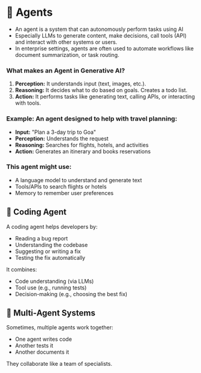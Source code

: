 # 🤖 Agents

- An agent is a system that can autonomously perform tasks using AI
- Especially LLMs to generate content, make decisions, call tools (API) and interact with other systems or users.
- In enterprise settings, agents are often used to automate workflows like document summarization, or task routing.

### What makes an Agent in Generative AI?
1. **Perception:** It understands input (text, images, etc.).
2. **Reasoning:** It decides what to do based on goals. Creates a todo list.
3. **Action:** It performs tasks like generating text, calling APIs, or interacting with tools.

### Example: An agent designed to help with travel planning:
- **Input:** "Plan a 3-day trip to Goa"
- **Perception:** Understands the request
- **Reasoning:** Searches for flights, hotels, and activities
- **Action:** Generates an itinerary and books reservations

### This agent might use:
- A language model to understand and generate text
- Tools/APIs to search flights or hotels
- Memory to remember user preferences

## 🤖 Coding Agent
A coding agent helps developers by:
- Reading a bug report
- Understanding the codebase
- Suggesting or writing a fix
- Testing the fix automatically

It combines:
- Code understanding (via LLMs)
- Tool use (e.g., running tests)
- Decision-making (e.g., choosing the best fix)

## 🧩 Multi-Agent Systems
Sometimes, multiple agents work together:
- One agent writes code
- Another tests it
- Another documents it

They collaborate like a team of specialists.
